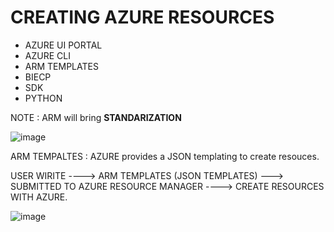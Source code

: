 #  CREATING AZURE RESOURCES 

- AZURE UI PORTAL
- AZURE CLI
- ARM TEMPLATES
- BIECP
- SDK
- PYTHON

NOTE : ARM will bring **STANDARIZATION**

![image](https://github.com/pavankumar0077/Azure-zero-to-hero/assets/40380941/8e3e81e0-e45f-4159-955e-4c3cf4246df5)

ARM TEMPALTES : AZURE provides a JSON templating to create resouces.

USER WIRITE ----> ARM TEMPLATES (JSON TEMPLATES) ---> SUBMITTED TO AZURE RESOURCE MANAGER ----> CREATE RESOURCES WITH AZURE.

![image](https://github.com/pavankumar0077/Azure-zero-to-hero/assets/40380941/f754a24a-fceb-4493-b24d-133ce2fadf12)

